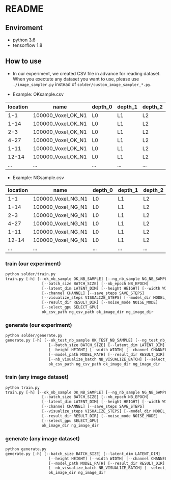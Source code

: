 # README

## Enviroment

* python 3.6
* tensorflow 1.8

## How to use

* In our experiment, we created CSV file in advance for reading dataset. When you exectute any dataset you want to use, please use `./image_sampler.py` instead of `solder/custom_image_sampler_*.py`.

* Example: OKsample.csv

| location | name                    | depth_0 | depth_1 | depth_2 | depth_3 | depth_4 | depth_5 | depth_6 | depth_7 |
|----------|-------------------------|---------|---------|---------|---------|---------|---------|---------|---------|
| 1-1     | 100000_Voxel_OK_N1 | L0     | L1     | L2     | L3     | L4     | L5     | L6     | L7     |
| 1-14    | 100000_Voxel_OK_N1 | L0     | L1     | L2     | L3     | L4     | L5     | L6     | L7     |
| 2-3    | 100000_Voxel_OK_N1 | L0     | L1     | L2     | L3     | L4     | L5     | L6     | L7     |
| 4-27   | 100000_Voxel_OK_N1 | L0     | L1     | L2     | L3     | L4     | L5     | L6     | L7     |
| 1-11   | 100000_Voxel_OK_N1 | L0     | L1     | L2     | L3     | L4     | L5     | L6     | L7     |
| 12-14    | 100000_Voxel_OK_N1 | L0     | L1     | L2     | L3     | L4     | L5     | L6     | L7     |
|...|...|...|...|...|...|...|...|...|...|

* Example: NGsample.csv

| location | name                    | depth_0 | depth_1 | depth_2 | depth_3 | depth_4 | depth_5 | depth_6 | depth_7 |
|----------|-------------------------|---------|---------|---------|---------|---------|---------|---------|---------|
| 1-1     | 100000_Voxel_NG_N1 | L0     | L1     | L2     | L3     | L4     | L5     | L6     | L7     |
| 1-14    | 100000_Voxel_NG_N1 | L0     | L1     | L2     | L3     | L4     | L5     | L6     | L7     |
| 2-3    | 100000_Voxel_NG_N1 | L0     | L1     | L2     | L3     | L4     | L5     | L6     | L7     |
| 4-27   | 100000_Voxel_NG_N1 | L0     | L1     | L2     | L3     | L4     | L5     | L6     | L7     |
| 1-11   | 100000_Voxel_NG_N1 | L0     | L1     | L2     | L3     | L4     | L5     | L6     | L7     |
| 12-14    | 100000_Voxel_NG_N1 | L0     | L1     | L2     | L3     | L4     | L5     | L6     | L7     |
|...|...|...|...|...|...|...|...|...|...|

### train (our experiment)

```python
python solder/train.py
train.py [-h] [--ok_nb_sample OK_NB_SAMPLE] [--ng_nb_sample NG_NB_SAMPLE]
                [--batch_size BATCH_SIZE] [--nb_epoch NB_EPOCH]
                [--latent_dim LATENT_DIM] [--height HEIGHT] [--width WIDTH]
                [--channel CHANNEL] [--save_steps SAVE_STEPS]
                [--visualize_steps VISUALIZE_STEPS] [--model_dir MODEL_DIR]
                [--result_dir RESULT_DIR] [--noise_mode NOISE_MODE]
                [--select_gpu SELECT_GPU]
                ok_csv_path ng_csv_path ok_image_dir ng_image_dir

```

### generate (our experiment)

```python
python solder/generate.py
generate.py [-h] [--ok_test_nb_sample OK_TEST_NB_SAMPLE] [--ng_test_nb_sample NG_TEST_NB_SAMPLE]
                   [--batch_size BATCH_SIZE] [--latent_dim LATENT_DIM]
                   [--height HEIGHT] [--width WIDTH] [--channel CHANNEL]
                   [--model_path MODEL_PATH] [--result_dir RESULT_DIR]
                   [--nb_visualize_batch NB_VISUALIZE_BATCH] [--select_gpu SELECT_GPU]
                   ok_csv_path ng_csv_path ok_image_dir ng_image_dir
```

### train (any image dataset)

```python
python train.py
train.py [-h] [--ok_nb_sample OK_NB_SAMPLE] [--ng_nb_sample NG_NB_SAMPLE]
                [--batch_size BATCH_SIZE] [--nb_epoch NB_EPOCH]
                [--latent_dim LATENT_DIM] [--height HEIGHT] [--width WIDTH]
                [--channel CHANNEL] [--save_steps SAVE_STEPS]
                [--visualize_steps VISUALIZE_STEPS] [--model_dir MODEL_DIR]
                [--result_dir RESULT_DIR] [--noise_mode NOISE_MODE]
                [--select_gpu SELECT_GPU]
                ok_image_dir ng_image_dir

```

### generate (any image dataset)

```python
python generate.py
generate.py [-h] [--batch_size BATCH_SIZE] [--latent_dim LATENT_DIM]
                   [--height HEIGHT] [--width WIDTH] [--channel CHANNEL]
                   [--model_path MODEL_PATH] [--result_dir RESULT_DIR]
                   [--nb_visualize_batch NB_VISUALIZE_BATCH] [--select_gpu SELECT_GPU]
                   ok_image_dir ng_image_dir
```